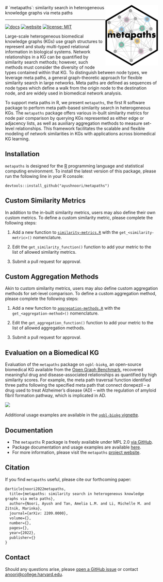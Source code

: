 <img src='man/figures/logo.svg' align="right" height="200"/>
# `metapaths`: similarity search in heterogeneous knowledge graphs via meta paths

---

[![docs](https://img.shields.io/badge/docs-live-brightgreen?style=for-the-badge)](https://www.ayushnoori.com/metapaths)
[![website](https://img.shields.io/badge/website-live-brightgreen?style=for-the-badge)](https://zitniklab.hms.harvard.edu/projects/metapaths/)
[![license: MIT](https://img.shields.io/badge/license-MPL-green.svg?style=for-the-badge)](https://opensource.org/licenses/MIT)

Large-scale heterogeneous biomedical knowledge graphs (KGs) use graph structures to represent and study multi-typed relational information in biological systems. Network relationships in a KG can be quantified by similarity search methods; however, such methods must consider the diversity of node types contained within that KG. To distinguish between node types, we leverage meta paths, a general graph-theoretic approach for flexible similarity search in large networks. Meta paths are defined as sequences of node types which define a walk from the origin node to the destination node, and are widely used in biomedical network analysis.

To support meta paths in R, we present `metapaths`, the first R software package to perform meta path-based similarity search in heterogeneous KGs. The `metapaths` package offers various in-built similarity metrics for node pair comparison by querying KGs represented as either edge or adjacency lists, as well as auxiliary aggregation methods to measure set-level relationships. This framework facilitates the scalable and flexible modeling of network similarities in KGs with applications across biomedical KG learning.

## Installation

`metapaths` is designed for the [R](https://www.r-project.org/) programming language and statistical computing environment. To install the latest version of this package, please run the following line in your R console:

```{r}
devtools::install_github("ayushnoori/metapaths")
```

## Custom Similarity Metrics

In addition to the in-built similarity metrics, users may also define their own custom metrics. To define a custom similarity metric, please complete the following steps:

1. Add a new function to [`similarity-metrics.R`](https://github.com/ayushnoori/metapaths/blob/master/R/similarity-metrics.R) with the `get_<similarity-metric>()` nomenclature.

2. Edit the `get_similarity_function()` function to add your metric to the list of allowed similarity metrics.

3. Submit a pull request for approval.

## Custom Aggregation Methods

Akin to custom similarity metrics, users may also define custom aggregation methods for set-level comparison. To define a custom aggregation method, please complete the following steps:

1. Add a new function to [`aggregation-methods.R`](https://github.com/ayushnoori/metapaths/blob/master/R/aggregation-methods.R) with the `get_<aggregation-method>()` nomenclature.

2. Edit the `get_aggregation_function()` function to add your metric to the list of allowed aggregation methods.

3. Submit a pull request for approval.

## Evaluation on a Biomedical KG

Evaluation of the `metapaths` package on `ogbl-biokg`, an open-source biomedical KG available from the [Open Graph Benchmark](https://ogb.stanford.edu), recovered meaningful drug and disease-associated relationships as quantified by high similarity scores. For example, the meta path traversal function identified three paths following the specified meta path that connect donepezil – a drug used to treat Alzheimer’s disease (AD) – with the regulation of amyloid fibril formation pathway, which is implicated in AD.

<img src='man/figures/metapaths_figure.svg'/>

Additional usage examples are available in the [`ogbl-biokg` vignette](https://www.ayushnoori.com/metapaths/articles/biokg-demo.html).

## Documentation

* The `metapaths` R package is freely available under MPL 2.0 [via GitHub](https://github.com/ayushnoori/metapaths).
* Package documentation and usage examples are available [here](https://www.ayushnoori.com/metapaths).
* For more information, please visit the `metapaths` [project website](https://zitniklab.hms.harvard.edu/projects/metapaths/).

## Citation

If you find `metapaths` useful, please cite our forthcoming paper:

```
@article{noori2022metapaths,
  title={metapaths: similarity search in heterogeneous knowledge graphs via meta paths},
  author={Noori, Ayush and Tan, Amelia L.M. and Li, Michelle M. and Zitnik, Marinka},
  journal={arXiv: 2209.0000},
  volume={},
  number={},
  pages={},
  year={2022},
  publisher={}
}
```

## Contact

Should any questions arise, please [open a GitHub issue](https://github.com/ayushnoori/metapaths/issues/new) or contact [anoori@college.harvard.edu](anoori@college.harvard.edu).

<!-- ## Build Documentation

The documentation for `metapaths` is built using the `roxygen2` package. To build the documentation, run:

```{r}
roxygen2::roxygenise()
```

## Build Website

The website for `metapaths` is built using the `pkgdown` package. To compile and render the website, run:

```{r}
pkgdown::build_site()
``` -->
